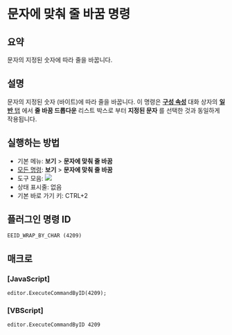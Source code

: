 # 문자에 맞춰 줄 바꿈 명령

## 요약

문자의 지정된 숫자에 따라 줄을 바꿉니다.

## 설명

문자의 지정된 숫자 (바이트)에 따라 줄을 바꿉니다.
이 명령은 **[구성 속성](../../dlg/properties/index)** 대화 상자의
[**일반** 탭](../../dlg/properties/general/index) 에서
**줄 바꿈 드롭다운** 리스트 박스로 부터 **지정된 문자** 를 선택한 것과 동일하게
작용됩니다.

## 실행하는 방법

- 기본 메뉴: **보기** \> **문자에 맞춰 줄 바꿈**
- [모든 명령](../tools/all_commands): **보기** >
**문자에 맞춰 줄 바꿈**
- 도구 모음: ![](../../images/wrapbychar..png)
- 상태 표시줄: 없음
- 기본 바로 가기 키: CTRL+2

## 플러그인 명령 ID

```
EEID_WRAP_BY_CHAR (4209)
```

## 매크로

### \[JavaScript\]

```
editor.ExecuteCommandByID(4209);
```

### \[VBScript\]

```
editor.ExecuteCommandByID 4209
```
